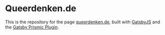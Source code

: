 # Queerdenken.de

This is the repository for the page [queerdenken.de](https://queerdenken.de), built with [GatsbyJS](https://www.gatsbyjs.org/) and the [Gatsby Prismic Plugin](https://www.gatsbyjs.org/packages/gatsby-source-prismic/).
